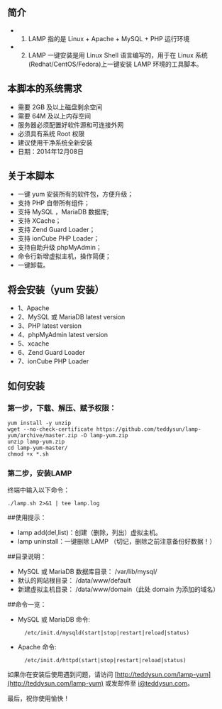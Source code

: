 ## 简介
* 1. LAMP 指的是 Linux + Apache + MySQL + PHP 运行环境
* 2. LAMP 一键安装是用 Linux Shell 语言编写的，用于在 Linux 系统(Redhat/CentOS/Fedora)上一键安装 LAMP 环境的工具脚本。

## 本脚本的系统需求
* 需要 2GB 及以上磁盘剩余空间
* 需要 64M 及以上内存空间
* 服务器必须配置好软件源和可连接外网
* 必须具有系统 Root 权限
* 建议使用干净系统全新安装
* 日期：2014年12月08日

## 关于本脚本
* 一键 yum 安装所有的软件包，方便升级；
* 支持 PHP 自带所有组件；
* 支持 MySQL ，MariaDB 数据库;
* 支持 XCache；
* 支持 Zend Guard Loader；
* 支持 ionCube PHP Loader；
* 支持自助升级 phpMyAdmin；
* 命令行新增虚拟主机，操作简便；
* 一键卸载。

## 将会安装（yum 安装）
* 1、Apache
* 2、MySQL 或 MariaDB latest version
* 3、PHP latest version
* 4、phpMyAdmin latest version
* 5、xcache
* 6、Zend Guard Loader
* 7、ionCube PHP Loader

## 如何安装
### 第一步，下载、解压、赋予权限：

    yum install -y unzip
    wget --no-check-certificate https://github.com/teddysun/lamp-yum/archive/master.zip -O lamp-yum.zip
    unzip lamp-yum.zip
    cd lamp-yum-master/
    chmod +x *.sh

### 第二步，安装LAMP
终端中输入以下命令：

    ./lamp.sh 2>&1 | tee lamp.log

##使用提示：

* lamp add(del,list)：创建（删除，列出）虚拟主机。
* lamp uninstall：一键删除 LAMP （切记，删除之前注意备份好数据！）

##目录说明：

* MySQL 或 MariaDB 数据库目录： /var/lib/mysql/
* 默认的网站根目录： /data/www/default
* 新建虚拟主机目录： /data/www/domain（此处 domain 为添加的域名）

##命令一览：
* MySQL 或 MariaDB 命令: 

        /etc/init.d/mysqld(start|stop|restart|reload|status)

* Apache 命令: 

        /etc/init.d/httpd(start|stop|restart|reload|status)

如果你在安装后使用遇到问题，请访问 [http://teddysun.com/lamp-yum](http://teddysun.com/lamp-yum) 或发邮件至 i@teddysun.com。

最后，祝你使用愉快！
